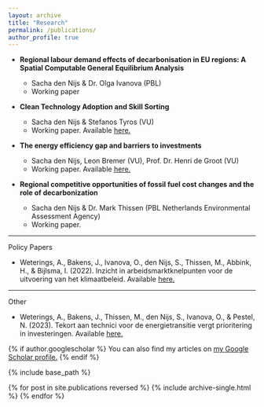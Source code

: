 ```yaml
---
layout: archive
title: "Research"
permalink: /publications/
author_profile: true
---
```


* **Regional labour demand effects of decarbonisation in EU regions: A Spatial Computable General Equilibrium Analysis**
     * Sacha den Nijs & Dr. Olga Ivanova (PBL)
     * Working paper

* **Clean Technology Adoption and Skill Sorting**
    * Sacha den Nijs & Stefanos Tyros (VU) 
    * Working paper. Available <u><a href="https://tinbergen.nl/discussion-paper/6295/23-075-vi-green-technology-adoption-and-skill-reallocation">here</a>.</u>

* **The energy efficiency gap and barriers to investments**
    * Sacha den Nijs, Leon Bremer (VU), Prof. Dr. Henri de Groot (VU) 
    * Working paper. Available <u><a href="https://tinbergen.nl/discussion-paper/6264/23-043-viii-the-energy-efficiency-gap-and-barriers-to-investments">here</a>.</u>

* **Regional competitive opportunities of fossil fuel cost changes and the role of decarbonization**
    * Sacha den Nijs & Dr. Mark Thissen (PBL Netherlands Environmental Assessment Agency) 
    * Working paper.

---
Policy Papers 


* Weterings, A., Bakens, J., Ivanova, O., den Nijs, S., Thissen, M., Abbink, H., & Bijlsma, I. (2022). Inzicht in arbeidsmarktknelpunten voor de uitvoering van het klimaatbeleid. Available <u><a href="https://www.pbl.nl/publicaties/inzicht-in-arbeidsmarktknelpunten-voor-de-uitvoering-van-het-klimaatbeleid">here</a>.</u>

---
Other


* Weterings, A., Bakens, J., Thissen, M., den Nijs, S., Ivanova, O., & Pestel, N. (2023). Tekort aan technici voor de energietransitie vergt prioritering in investeringen. Available <u><a href="https://esb.nu/tekort-aan-technici-voor-de-energietransitie-vergt-prioritering-in-investeringen/">here</a>.</u>

{% if author.googlescholar %}
  You can also find my articles on <u><a href="{{author.googlescholar}}">my Google Scholar profile</a>.</u>
{% endif %}

{% include base_path %}

{% for post in site.publications reversed %}
  {% include archive-single.html %}
{% endfor %}
